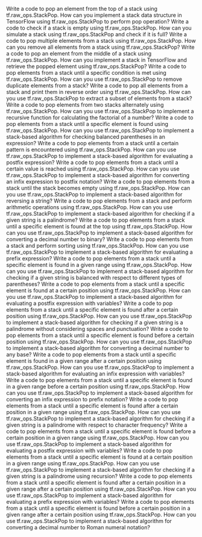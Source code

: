 Write a code to pop an element from the top of a stack using tf.raw_ops.StackPop.
How can you implement a stack data structure in TensorFlow using tf.raw_ops.StackPop to perform pop operation?
Write a code to check if a stack is empty using tf.raw_ops.StackPop.
How can you simulate a stack using tf.raw_ops.StackPop and check if it is full?
Write a code to pop multiple elements from a stack using tf.raw_ops.StackPop.
How can you remove all elements from a stack using tf.raw_ops.StackPop?
Write a code to pop an element from the middle of a stack using tf.raw_ops.StackPop.
How can you implement a stack in TensorFlow and retrieve the popped element using tf.raw_ops.StackPop?
Write a code to pop elements from a stack until a specific condition is met using tf.raw_ops.StackPop.
How can you use tf.raw_ops.StackPop to remove duplicate elements from a stack?
Write a code to pop all elements from a stack and print them in reverse order using tf.raw_ops.StackPop.
How can you use tf.raw_ops.StackPop to extract a subset of elements from a stack?
Write a code to pop elements from two stacks alternately using tf.raw_ops.StackPop.
How can you use tf.raw_ops.StackPop to implement a recursive function for calculating the factorial of a number?
Write a code to pop elements from a stack until a specific element is found using tf.raw_ops.StackPop.
How can you use tf.raw_ops.StackPop to implement a stack-based algorithm for checking balanced parentheses in an expression?
Write a code to pop elements from a stack until a certain pattern is encountered using tf.raw_ops.StackPop.
How can you use tf.raw_ops.StackPop to implement a stack-based algorithm for evaluating a postfix expression?
Write a code to pop elements from a stack until a certain value is reached using tf.raw_ops.StackPop.
How can you use tf.raw_ops.StackPop to implement a stack-based algorithm for converting an infix expression to postfix notation?
Write a code to pop elements from a stack until the stack becomes empty using tf.raw_ops.StackPop.
How can you use tf.raw_ops.StackPop to implement a stack-based algorithm for reversing a string?
Write a code to pop elements from a stack and perform arithmetic operations using tf.raw_ops.StackPop.
How can you use tf.raw_ops.StackPop to implement a stack-based algorithm for checking if a given string is a palindrome?
Write a code to pop elements from a stack until a specific element is found at the top using tf.raw_ops.StackPop.
How can you use tf.raw_ops.StackPop to implement a stack-based algorithm for converting a decimal number to binary?
Write a code to pop elements from a stack and perform sorting using tf.raw_ops.StackPop.
How can you use tf.raw_ops.StackPop to implement a stack-based algorithm for evaluating a prefix expression?
Write a code to pop elements from a stack until a specific element is found in a given range using tf.raw_ops.StackPop.
How can you use tf.raw_ops.StackPop to implement a stack-based algorithm for checking if a given string is balanced with respect to different types of parentheses?
Write a code to pop elements from a stack until a specific element is found at a certain position using tf.raw_ops.StackPop.
How can you use tf.raw_ops.StackPop to implement a stack-based algorithm for evaluating a postfix expression with variables?
Write a code to pop elements from a stack until a specific element is found after a certain position using tf.raw_ops.StackPop.
How can you use tf.raw_ops.StackPop to implement a stack-based algorithm for checking if a given string is a palindrome without considering spaces and punctuation?
Write a code to pop elements from a stack until a specific element is found before a certain position using tf.raw_ops.StackPop.
How can you use tf.raw_ops.StackPop to implement a stack-based algorithm for converting a decimal number to any base?
Write a code to pop elements from a stack until a specific element is found in a given range after a certain position using tf.raw_ops.StackPop.
How can you use tf.raw_ops.StackPop to implement a stack-based algorithm for evaluating an infix expression with variables?
Write a code to pop elements from a stack until a specific element is found in a given range before a certain position using tf.raw_ops.StackPop.
How can you use tf.raw_ops.StackPop to implement a stack-based algorithm for converting an infix expression to prefix notation?
Write a code to pop elements from a stack until a specific element is found after a certain position in a given range using tf.raw_ops.StackPop.
How can you use tf.raw_ops.StackPop to implement a stack-based algorithm for checking if a given string is a palindrome with respect to character frequency?
Write a code to pop elements from a stack until a specific element is found before a certain position in a given range using tf.raw_ops.StackPop.
How can you use tf.raw_ops.StackPop to implement a stack-based algorithm for evaluating a postfix expression with variables?
Write a code to pop elements from a stack until a specific element is found at a certain position in a given range using tf.raw_ops.StackPop.
How can you use tf.raw_ops.StackPop to implement a stack-based algorithm for checking if a given string is a palindrome using recursion?
Write a code to pop elements from a stack until a specific element is found after a certain position in a given range after a certain position using tf.raw_ops.StackPop.
How can you use tf.raw_ops.StackPop to implement a stack-based algorithm for evaluating a prefix expression with variables?
Write a code to pop elements from a stack until a specific element is found before a certain position in a given range after a certain position using tf.raw_ops.StackPop.
How can you use tf.raw_ops.StackPop to implement a stack-based algorithm for converting a decimal number to Roman numeral notation?